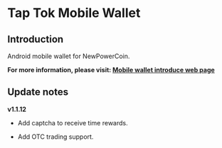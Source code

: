 # Tap Tok Mobile Wallet

## Introduction

Android mobile wallet for NewPowerCoin.

**For more information, please visit: [Mobile wallet introduce web page](http://npw.live/m/)**


## Update notes

**v1.1.12**

- Add captcha to receive time rewards.

- Add OTC trading support.